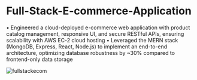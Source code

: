 # Full-Stack-E-commerce-Application

• Engineered a cloud-deployed e-commerce web application with product catalog management,
responsive UI, and secure RESTful APIs, ensuring scalability with AWS EC-2 cloud hosting
• Leveraged the MERN stack (MongoDB, Express, React, Node.js) to implement an end-to-end
architecture, optimizing database robustness by ~30% compared to frontend-only data storage



![fullstackecom](https://github.com/user-attachments/assets/832e2ffe-5bd5-4ef8-b154-58d8f76f5662)
